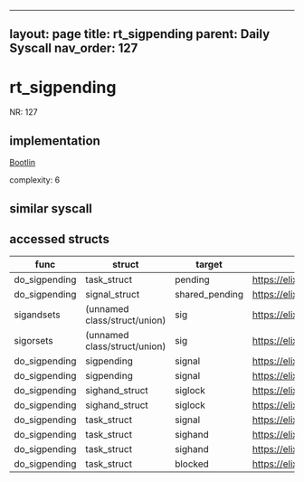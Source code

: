 
---
layout: page
title: rt_sigpending
parent: Daily Syscall
nav_order: 127
---
        

# rt_sigpending
NR: 127

## implementation
[Bootlin](https://elixir.bootlin.com/linux/v6.14.7/source/kernel/signal.c#L3392)

complexity: 6


## similar syscall


## accessed structs

|func|struct|target|location|has_read|has_write|
|--|--|--|--|--|--|
|do_sigpending|task_struct|pending|https://elixir.bootlin.com/linux/v6.14.7/source/kernel/signal.c#L3378|true|true|
|do_sigpending|signal_struct|shared_pending|https://elixir.bootlin.com/linux/v6.14.7/source/kernel/signal.c#L3379|true|true|
|sigandsets|(unnamed class/struct/union)|sig|https://elixir.bootlin.com/linux/v6.14.7/source/include/linux/signal.h#L160|false|false|
|sigorsets|(unnamed class/struct/union)|sig|https://elixir.bootlin.com/linux/v6.14.7/source/include/linux/signal.h#L157|false|false|
|do_sigpending|sigpending|signal|https://elixir.bootlin.com/linux/v6.14.7/source/kernel/signal.c#L3378|false|false|
|do_sigpending|sigpending|signal|https://elixir.bootlin.com/linux/v6.14.7/source/kernel/signal.c#L3379|false|false|
|do_sigpending|sighand_struct|siglock|https://elixir.bootlin.com/linux/v6.14.7/source/kernel/signal.c#L3377|false|false|
|do_sigpending|sighand_struct|siglock|https://elixir.bootlin.com/linux/v6.14.7/source/kernel/signal.c#L3380|false|false|
|do_sigpending|task_struct|signal|https://elixir.bootlin.com/linux/v6.14.7/source/kernel/signal.c#L3379|true|true|
|do_sigpending|task_struct|sighand|https://elixir.bootlin.com/linux/v6.14.7/source/kernel/signal.c#L3380|true|true|
|do_sigpending|task_struct|sighand|https://elixir.bootlin.com/linux/v6.14.7/source/kernel/signal.c#L3377|true|true|
|do_sigpending|task_struct|blocked|https://elixir.bootlin.com/linux/v6.14.7/source/kernel/signal.c#L3383|false|false|
